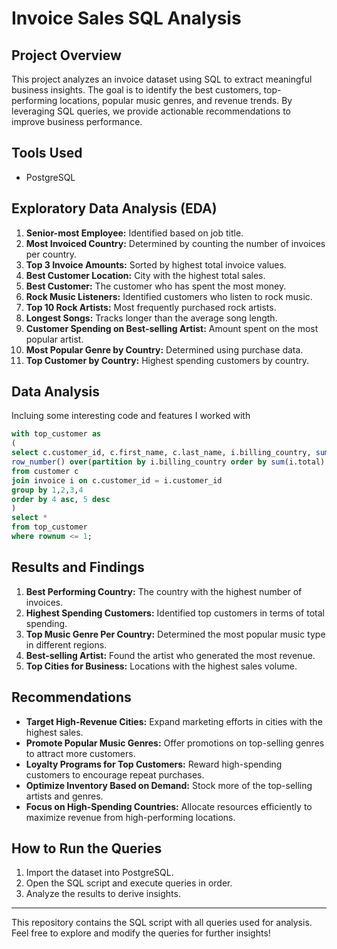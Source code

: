 # Invoice Sales SQL Analysis

## Project Overview
This project analyzes an invoice dataset using SQL to extract meaningful business insights. The goal is to identify the best customers, top-performing locations, popular music genres, and revenue trends. By leveraging SQL queries, we provide actionable recommendations to improve business performance.

## Tools Used
- PostgreSQL

## Exploratory Data Analysis (EDA)
1. **Senior-most Employee:** Identified based on job title.
2. **Most Invoiced Country:** Determined by counting the number of invoices per country.
3. **Top 3 Invoice Amounts:** Sorted by highest total invoice values.
4. **Best Customer Location:** City with the highest total sales.
5. **Best Customer:** The customer who has spent the most money.
6. **Rock Music Listeners:** Identified customers who listen to rock music.
7. **Top 10 Rock Artists:** Most frequently purchased rock artists.
8. **Longest Songs:** Tracks longer than the average song length.
9. **Customer Spending on Best-selling Artist:** Amount spent on the most popular artist.
10. **Most Popular Genre by Country:** Determined using purchase data.
11. **Top Customer by Country:** Highest spending customers by country.

## Data Analysis
Incluing some interesting code and features I worked with

```sql
with top_customer as
(
select c.customer_id, c.first_name, c.last_name, i.billing_country, sum(i.total)as total_spending,
row_number() over(partition by i.billing_country order by sum(i.total) desc)as rownum
from customer c
join invoice i on c.customer_id = i.customer_id
group by 1,2,3,4
order by 4 asc, 5 desc
)
select *
from top_customer
where rownum <= 1;
```

## Results and Findings
1. **Best Performing Country:** The country with the highest number of invoices.
2. **Highest Spending Customers:** Identified top customers in terms of total spending.
3. **Top Music Genre Per Country:** Determined the most popular music type in different regions.
4. **Best-selling Artist:** Found the artist who generated the most revenue.
5. **Top Cities for Business:** Locations with the highest sales volume.

## Recommendations
- **Target High-Revenue Cities:** Expand marketing efforts in cities with the highest sales.
- **Promote Popular Music Genres:** Offer promotions on top-selling genres to attract more customers.
- **Loyalty Programs for Top Customers:** Reward high-spending customers to encourage repeat purchases.
- **Optimize Inventory Based on Demand:** Stock more of the top-selling artists and genres.
- **Focus on High-Spending Countries:** Allocate resources efficiently to maximize revenue from high-performing locations.

## How to Run the Queries
1. Import the dataset into PostgreSQL.
2. Open the SQL script and execute queries in order.
3. Analyze the results to derive insights.

---
This repository contains the SQL script with all queries used for analysis. Feel free to explore and modify the queries for further insights!


